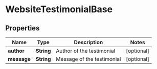 
# WebsiteTestimonialBase

## Properties
Name | Type | Description | Notes
------------ | ------------- | ------------- | -------------
**author** | **String** | Author of the testimonial |  [optional]
**message** | **String** | Message of the testimonial |  [optional]




